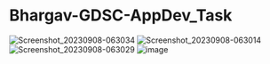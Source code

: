 # Bhargav-GDSC-AppDev_Task

![Screenshot_20230908-063034](https://github.com/Thanatos1204/Bhargav-GDSC-AppDev_Task/assets/128181516/5f4fd4c6-1866-4574-bcdf-e08396dd61df)
![Screenshot_20230908-063014](https://github.com/Thanatos1204/Bhargav-GDSC-AppDev_Task/assets/128181516/e5f2d50a-1acd-4ff2-b415-73fc895db9d9)
![Screenshot_20230908-063029](https://github.com/Thanatos1204/Bhargav-GDSC-AppDev_Task/assets/128181516/76934248-54f4-4df8-ad4e-7407f83095f9)
![image](https://github.com/Thanatos1204/Bhargav-GDSC-AppDev_Task/assets/128181516/cc0ada5b-f7ec-480d-a857-aef07e17ac15)

